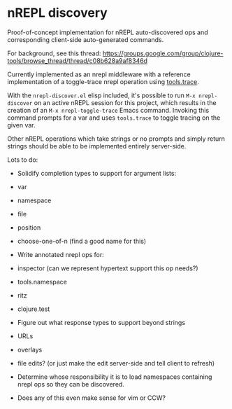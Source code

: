 # nREPL discovery

Proof-of-concept implementation for nREPL auto-discovered ops and
corresponding client-side auto-generated commands.

For background, see this thread: https://groups.google.com/group/clojure-tools/browse_thread/thread/c08b628a9af8346d

Currently implemented as an nrepl middleware with a reference
implementation of a toggle-trace nrepl operation using
[tools.trace](https://github.com/clojure/tools.trace).

With the `nrepl-discover.el` elisp included, it's possible to run `M-x
nrepl-discover` on an active nREPL session for this project, which
results in the creation of an `M-x nrepl-toggle-trace` Emacs
command. Invoking this command prompts for a var and uses
`tools.trace` to toggle tracing on the given var.

Other nREPL operations which take strings or no prompts and simply
return strings should be able to be implemented entirely server-side.

Lots to do:

* Solidify completion types to support for argument lists:
 * var
 * namespace
 * file
 * position
 * choose-one-of-n (find a good name for this)

* Write annotated nrepl ops for:
 * inspector (can we represent hypertext support this op needs?)
 * tools.namespace
 * ritz
 * clojure.test

* Figure out what response types to support beyond strings
 * URLs
 * overlays
 * file edits? (or just make the edit server-side and tell client to refresh)

* Determine whose responsibility it is to load namespaces containing nrepl ops so they can be discovered.

* Does any of this even make sense for vim or CCW?

